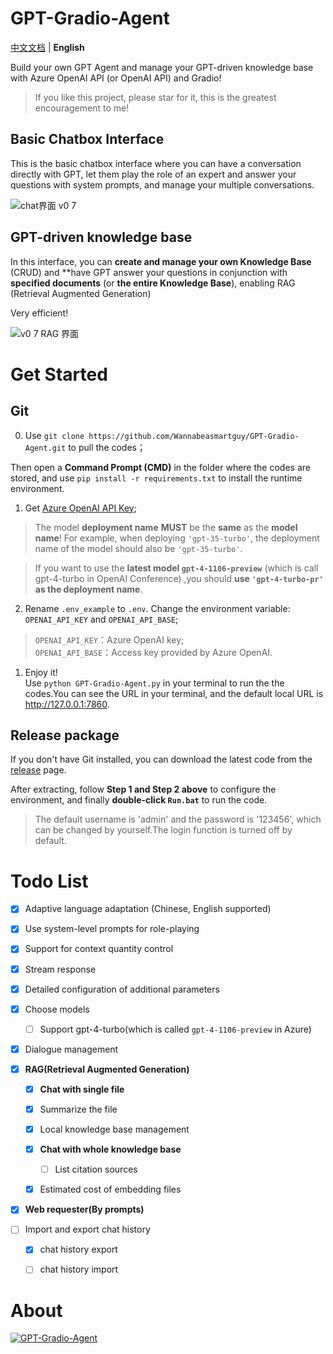 # GPT-Gradio-Agent  

[中文文档](README_zh-cn.md) | **English**

Build your own GPT Agent and manage your GPT-driven knowledge base with Azure OpenAI API (or OpenAI API) and Gradio! 

> If you like this project, please star for it, this is the greatest encouragement to me!

## Basic Chatbox Interface

This is the basic chatbox interface where you can have a conversation directly with GPT, let them play the role of an expert and answer your questions with system prompts, and manage your multiple conversations.

![chat界面 v0 7](https://github.com/Wannabeasmartguy/GPT-Gradio-Agent/assets/107250451/dfbcd600-075c-4306-8a3b-b87a50290316)

## GPT-driven knowledge base

In this interface, you can **create and manage your own Knowledge Base** (CRUD) and **have GPT answer your questions in conjunction with **specified documents** (or **the entire Knowledge Base**), enabling RAG (Retrieval Augmented Generation)

Very efficient!

![v0 7 RAG 界面](https://github.com/Wannabeasmartguy/GPT-Gradio-Agent/assets/107250451/903ef0ba-20f4-449e-ac31-654953b930ba)

# Get Started

## Git

0. Use `git clone https://github.com/Wannabeasmartguy/GPT-Gradio-Agent.git` to pull the codes；

Then open a **Command Prompt (CMD)** in the folder where the codes are stored, and use `pip install -r requirements.txt` to install the runtime environment.

1. Get [Azure OpenAI API Key](https://portal.azure.com/#home);

> The model **deployment name** **MUST** be the **same** as the **model name**!
> For example, when deploying `'gpt-35-turbo'`, the deployment name of the model should also be `'gpt-35-turbo'`.

> If you want to use the **latest model `gpt-4-1106-preview`** (which is call gpt-4-turbo in OpenAI Conference) ,you should **use `'gpt-4-turbo-pr'` as the deployment name**.

2. Rename `.env_example` to `.env`. Change the environment variable:  `OPENAI_API_KEY` and `OPENAI_API_BASE`;  
  > `OPENAI_API_KEY`：Azure OpenAI key;  
  > `OPENAI_API_BASE`：Access key provided by Azure OpenAI.

1. Enjoy it!  
  Use `python GPT-Gradio-Agent.py` in your terminal to run the the codes.You can see the URL in your terminal, and the default local URL is http://127.0.0.1:7860.

## Release package 

If you don't have Git installed, you can download the latest code from the [release](https://github.com/Wannabeasmartguy/GPT-Gradio-Agent/releases) page.

After extracting, follow **Step 1 and Step 2 above** to configure the environment, and finally **double-click `Run.bat`** to run the code.

> The default username is 'admin' and the password is '123456', which can be changed by yourself.The login function is turned off by default.

# Todo List

- [x] Adaptive language adaptation (Chinese, English supported)

- [x] Use system-level prompts for role-playing

- [x] Support for context quantity control

- [x] Stream response

- [x] Detailed configuration of additional parameters

- [x] Choose models
  
  - [ ] Support gpt-4-turbo(which is called `gpt-4-1106-preview` in Azure)

- [x] Dialogue management

- [x] **RAG(Retrieval Augmented Generation)**

  - [x] **Chat with single file**
  
  - [x] Summarize the file
  
  - [x] Local knowledge base management
  
  - [x] **Chat with whole knowledge base**
  
    - [ ] List citation sources
  
  - [x] Estimated cost of embedding files

- [x] **Web requester(By prompts)**

- [ ] Import and export chat history
  
  - [x] chat history export
  
  - [ ] chat history import
  
# About

[![GPT-Gradio-Agent](https://github-readme-stats-wannabeasmartguy.vercel.app/api?username=Wannabeasmartguy&show_icons=true&theme=vue)](https://github.com/Wannabeasmartguy/GPT-Gradio-Agent)    
